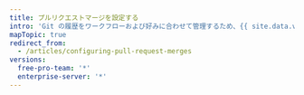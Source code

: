 ```yaml
---
title: プルリクエストマージを設定する
intro: 'Git の履歴をワークフローおよび好みに合わせて管理するため、{{ site.data.variables.product.product_location }} のプルリクエストのマージを設定して、リポジトリ内のすべてのプルリクエストに対し、標準的マージコミット、squash したコミット、リベースしたコミットを有効化、無効化、または強制化できます。'
mapTopic: true
redirect_from:
  - /articles/configuring-pull-request-merges
versions:
  free-pro-team: '*'
  enterprise-server: '*'
---
```


